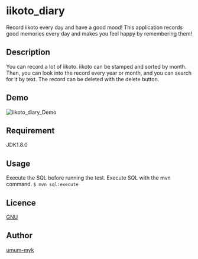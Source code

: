 iikoto_diary
====
Record iikoto every day and have a good mood!
This application records good memories every day and makes you feel happy by remembering them!
## Description
You can record a lot of iikoto. iikoto can be stamped and sorted by month.
Then, you can look into the record every year or month, and you can search for it by text.
The record can be deleted with the delete button.
## Demo
![iikoto_diary_Demo](https://user-images.githubusercontent.com/77877936/113661106-771a8700-96e0-11eb-851c-2476c92e4ef0.gif)
## Requirement
JDK1.8.0
## Usage
Execute the SQL before running the test.
Execute SQL with the mvn command.
`$ mvn sql:execute`
## Licence
[GNU](https://github.com/umum-myk/iikoto_diary/blob/main/LICENSE.md)
## Author
[umum-myk](https://github.com/umum-myk)
